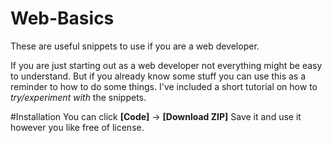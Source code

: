 # Web-Basics
These are useful snippets to use if you are a web developer.

If you are just starting out as a web developer not everything might be easy to understand.
But if you already know some stuff you can use this as a reminder to how to do some things.
I've included a short tutorial on how to _try/experiment with_ the snippets.

#Installation
You can click **[Code]** -> **[Download ZIP]**
Save it and use it however you like free of license.

